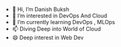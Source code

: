 - 👋 Hi, I’m Danish Buksh
- 👀 I’m interested in DevOps And Cloud
- 🌱 I’m currently learning DevOps , MLOps
- 📫 Diving Deep into World of Cloud
- 😄 Deep interest in Web Dev
  

<!---
danish2299/danish2299 is a ✨ special ✨ repository because its `README.md` (this file) appears on your GitHub profile.
You can click the Preview link to take a look at your changes.
--->
